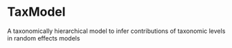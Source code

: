 # TaxModel
A taxonomically hierarchical model to infer contributions of taxonomic levels in random effects models
